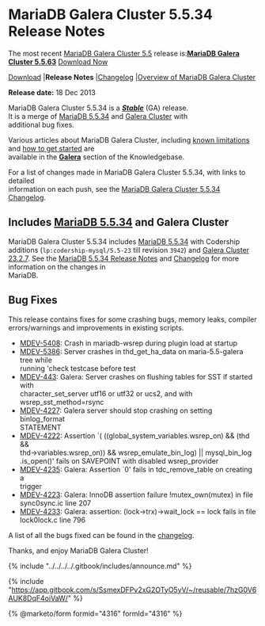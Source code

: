 # MariaDB Galera Cluster 5.5.34 Release Notes

The most recent [MariaDB Galera Cluster 5.5](https://github.com/mariadb-corporation/docs-release-notes/blob/test/kb/en/galera/README.md) release is:[**MariaDB Galera Cluster 5.5.63**](mariadb-galera-cluster-5563-release-notes.md) [Download Now](https://downloads.mariadb.org/mariadb-galera/5.5.63)

[Download](https://downloads.mariadb.org/mariadb-galera/5.5.34) |**Release Notes** |[Changelog](../mariadb-galera-55-changelogs/mariadb-galera-cluster-5534-changelog.md) |[Overview of MariaDB Galera Cluster](https://github.com/mariadb-corporation/docs-release-notes/blob/test/kb/en/what-is-mariadb-galera-cluster/README.md)

**Release date:** 18 Dec 2013

MariaDB Galera Cluster 5.5.34 is a [_**Stable**_](../../../about/release-criteria.md) (GA) release.\
It is a merge of [MariaDB 5.5.34](https://mariadb.com/docs/release-notes/mariadb-community-server-release-notes/old-releases/mariadb-galera-cluster-releases/mariadb-galera-55-release-notes/mariadb-galera-cluster-5534-release-notes) and [Galera Cluster](https://codership.com/content/using-galera-cluster) with\
additional bug fixes.

Various articles about MariaDB Galera Cluster, including [known limitations](https://app.gitbook.com/s/3VYeeVGUV4AMqrA3zwy7/reference/mariadb-galera-cluster-known-limitations) and [how to get started](https://app.gitbook.com/s/3VYeeVGUV4AMqrA3zwy7/galera-management/installation-and-deployment/getting-started-with-mariadb-galera-cluster) are\
available in the [**Galera**](https://github.com/mariadb-corporation/docs-release-notes/blob/test/kb/en/galera/README.md) section of the Knowledgebase.

For a list of changes made in MariaDB Galera Cluster 5.5.34, with links to detailed\
information on each push, see the [MariaDB Galera Cluster 5.5.34 Changelog](../mariadb-galera-55-changelogs/mariadb-galera-cluster-5534-changelog.md).

## Includes [MariaDB 5.5.34](../../release-notes-mariadb-5-5-series/mariadb-5534-release-notes.md) and Galera Cluster

MariaDB Galera Cluster 5.5.34 includes [MariaDB 5.5.34](../../release-notes-mariadb-5-5-series/mariadb-5534-release-notes.md) with Codership additions (`lp:codership-mysql/5.5-23` till revision `3942`) and [Galera Cluster 23.2.7](https://codership.com/content/using-galera-cluster). See the [MariaDB 5.5.34 Release Notes](../../release-notes-mariadb-5-5-series/mariadb-5534-release-notes.md) and [Changelog](../../../changelogs/changelogs-mariadb-55-series/mariadb-5534-changelog.md) for more information on the changes in\
MariaDB.

## Bug Fixes

This release contains fixes for some crashing bugs, memory leaks, compiler\
errors/warnings and improvements in existing scripts.

* [MDEV-5408](https://jira.mariadb.org/browse/MDEV-5408): Crash in mariadb-wsrep during plugin load at startup
* [MDEV-5386](https://jira.mariadb.org/browse/MDEV-5386): Server crashes in thd\_get\_ha\_data on maria-5.5-galera tree while\
  running 'check testcase before test
* [MDEV-443](https://jira.mariadb.org/browse/MDEV-443): Galera: Server crashes on flushing tables for SST if started with\
  character\_set\_server utf16 or utf32 or ucs2, and with wsrep\_sst\_method=rsync
* [MDEV-4227](https://jira.mariadb.org/browse/MDEV-4227): Galera server should stop crashing on setting binlog\_format\
  STATEMENT
* [MDEV-4222](https://jira.mariadb.org/browse/MDEV-4222): Assertion \`( ((global\_system\_variables.wsrep\_on) && (thd &&\
  thd->variables.wsrep\_on)) && wsrep\_emulate\_bin\_log) || mysql\_bin\_log\
  .is\_open()' fails on SAVEPOINT with disabled wsrep\_provider
* [MDEV-4235](https://jira.mariadb.org/browse/MDEV-4235): Galera: Assertion \`0' fails in tdc\_remove\_table on creating a\
  trigger
* [MDEV-4223](https://jira.mariadb.org/browse/MDEV-4223): Galera: InnoDB assertion failure !mutex\_own(mutex) in file\
  sync0sync.ic line 207
* [MDEV-4233](https://jira.mariadb.org/browse/MDEV-4233): Galera: assertion: (lock->trx)->wait\_lock == lock fails in file\
  lock0lock.c line 796

A list of all the bugs fixed can be found in the [changelog](../mariadb-galera-55-changelogs/mariadb-galera-cluster-5534-changelog.md).

Thanks, and enjoy MariaDB Galera Cluster!

{% include "../../../../.gitbook/includes/announce.md" %}

{% include "https://app.gitbook.com/s/SsmexDFPv2xG2OTyO5yV/~/reusable/7hzG0V6AUK8DqF4oiVaW/" %}

{% @marketo/form formid="4316" formId="4316" %}
